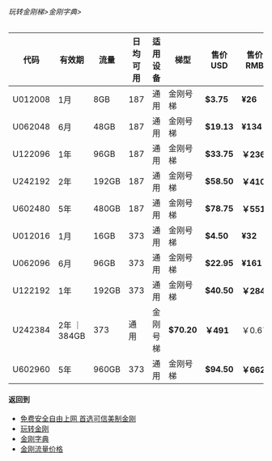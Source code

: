 ###### 玩转金刚梯>金刚字典>
### 
|代码     |有效期|流量  |日均可用|适用设备|梯型   |售价USD|售价RMB|日均  |月均  |年均|
|--------|-----|------|--------------|-------|------|------|-------|-----|-----|-----|
|U012008|1月  |   8GB|   187|     通用|金刚号梯| <strong>$3.75 </strong>   |<strong>¥26</strong> |¥0.88|¥26  |¥315 |
|U062048|6月  |  48GB|   187|     通用|金刚号梯| <strong> $19.13 </strong> |<strong>¥134</strong>  |¥1.05|¥33  |¥268 |
|U122096|1年  |  96GB|   187|     通用|金刚号梯| <strong> $33.75 </strong> |<strong>￥236</strong>  |￥0.65	|￥19|￥233|
|U242192|2年  | 192GB|   187|     通用|金刚号梯| <strong> $58.50</strong>  |<strong>￥410</strong> 	|￥0.56	|￥17|￥202|
|U602480|5年  | 480GB|   187|     通用|金刚号梯| <strong> $78.75</strong>  |<strong>￥551</strong> 	|￥0.30	|￥9|￥109|
|U012016|1月  |  16GB|   373|     通用|金刚号梯| <strong> $4.50 </strong>  |<strong>¥32 </strong>  |¥1.05|¥32  |¥378 |
|U062096|6月  |  96GB|   373|     通用|金刚号梯| <strong> $22.95 </strong> |<strong>¥161</strong>  |¥1.05|¥33  |¥321 |
|U122192|1年  | 192GB|   373|     通用|金刚号梯| <strong> $40.50 </strong> |<strong>￥284</strong>  |￥0.78	|￥23|￥280|
|U242384|2年  ｜384GB|   373|     通用|金刚号梯| <strong> $70.20 </strong> |<strong>￥491</strong>  |￥0.67	|￥20|￥242|
|U602960|5年  | 960GB|   373|     通用|金刚号梯| <strong> $94.50 </strong> |<strong>￥662</strong>  |￥0.36	|￥11|￥130|


#### 返回到
- [免费安全自由上网 首选可信美制金刚](https://github.com/a2zitpro/web/blob/master/%E5%BE%80%E5%90%8E%E7%BF%BB.md)
- [玩转金刚](https://github.com/a2zitpro/web/blob/master/LadderFree/A.md)
- [金刚字典](https://github.com/a2zitpro/web/blob/master/LadderFree/kkDictionary/KKDictionary.md)
- [金刚流量价格](https://github.com/a2zitpro/web/blob/master/LadderFree/kkDictionary/Price/KKDTPrice.md)



